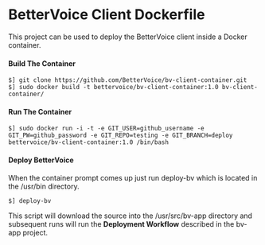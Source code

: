 BetterVoice Client Dockerfile
=============================

This project can be used to deploy the BetterVoice client inside a Docker container.

#### Build The Container

```
$] git clone https://github.com/BetterVoice/bv-client-container.git
$] sudo docker build -t bettervoice/bv-client-container:1.0 bv-client-container/
```

#### Run The Container

```
$] sudo docker run -i -t -e GIT_USER=github_username -e GIT_PW=github_password -e GIT_REPO=testing -e GIT_BRANCH=deploy bettervoice/bv-client-container:1.0 /bin/bash
```

#### Deploy BetterVoice

When the container prompt comes up just run deploy-bv which is located in the /usr/bin directory.

```$] deploy-bv```

This script will download the source into the /usr/src/bv-app directory and subsequent runs will run the **Deployment Workflow** described in the bv-app project.
